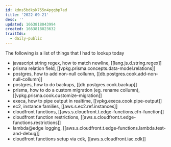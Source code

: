 ```yaml
---
id: kdns5bdksk755n4pgqbp7ad
title: '2022-09-21'
desc: ''
updated: 1663818043994
created: 1663818023632
traitIds:
  - daily-public
---
```


The following is a list of things that I had to lookup today

- javascript string regex, how to match newline, [[lang.js.d.string.regex]]
- prisma relation field, [[vpkg.prisma.concepts.data-model.relations]]
- postgres, how to add non-null collumn, [[db.postgres.cook.add-non-null-collumn]]
- postgres, how to do backups, [[db.postgres.cook.backup]]
- prisma, how to do a custom migration (eg. rename collumn), [[vpkg.prisma.cook.customize-migration]]
- execa, how to pipe output in realtime, [[vpkg.execa.cook.pipe-output]]
- ec2, instance families, [[aws.s.ec2.ref.instances]]
- cloudfront functions, [[aws.s.cloudfront.t.edge-functions.cfn-function]]
- cloudfront function restrictions, [[aws.s.cloudfront.t.edge-functions.restrictions]]
- lambda@edge logging, [[aws.s.cloudfront.t.edge-functions.lambda.test-and-debug]]
- cloudfront functions setup via cdk, [[aws.s.cloudfront.iac.cdk]]